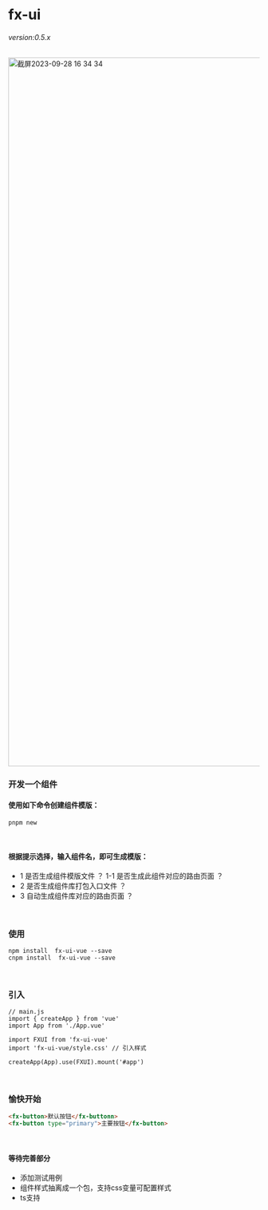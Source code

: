 # fx-ui

###### version:0.5.x

<img width="1421" alt="截屏2023-09-28 16 34 34" src="https://github.com/123Fang/fx-ui/assets/38906235/96441f24-29a4-4402-9012-870de3e230d1">

<br>


### 开发一个组件
#### 使用如下命令创建组件模版：

```shell
pnpm new
```
<br>

#### 根据提示选择，输入组件名，即可生成模版： 
- 1 是否生成组件模版文件 ？
    1-1 是否生成此组件对应的路由页面 ？
- 2 是否生成组件库打包入口文件 ？
- 3 自动生成组件库对应的路由页面 ？

<br>


### 使用
```shell
npm install  fx-ui-vue --save
cnpm install  fx-ui-vue --save
```
<br>

### 引入
```Js
// main.js
import { createApp } from 'vue'
import App from './App.vue'

import FXUI from 'fx-ui-vue'
import 'fx-ui-vue/style.css' // 引入样式

createApp(App).use(FXUI).mount('#app')

```

<br>

### 愉快开始
```html
<fx-button>默认按钮</fx-buttonn> 
<fx-button type="primary">主要按钮</fx-button>
```
<br>


#### 等待完善部分
- 添加测试用例
- 组件样式抽离成一个包，支持css变量可配置样式
- ts支持
 
